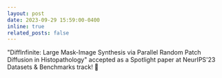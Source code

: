 ```yaml
---
layout: post
date: 2023-09-29 15:59:00-0400
inline: true
related_posts: false
---
```


"DiffInfinite: Large Mask-Image Synthesis via Parallel Random Patch Diffusion in Histopathology" accepted as a Spotlight paper at NeurIPS'23 Datasets & Benchmarks track! 🎉
